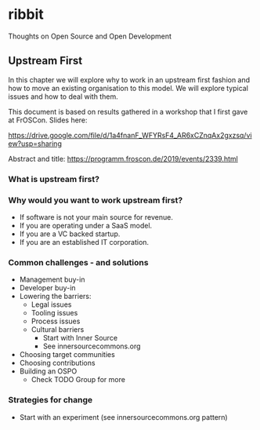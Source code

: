# ribbit
Thoughts on Open Source and Open Development

## Upstream First

In this chapter we will explore why to work in an upstream first fashion and how to move an existing organisation to this model. We will explore typical issues and how to deal with them.

This document is based on results gathered in a workshop that I first gave at FrOSCon. Slides here:

https://drive.google.com/file/d/1a4fnanF_WFYRsF4_AR6xCZnqAx2gxzsq/view?usp=sharing

Abstract and title: https://programm.froscon.de/2019/events/2339.html

### What is upstream first?

### Why would you want to work upstream first?

* If software is not your main source for revenue.
* If you are operating under a SaaS model.
* If you are a VC backed startup.
* If you are an established IT corporation.

### Common challenges - and solutions

* Management buy-in
* Developer buy-in
* Lowering the barriers:
   * Legal issues
   * Tooling issues
   * Process issues
   * Cultural barriers
      * Start with Inner Source
      * See innersourcecommons.org
* Choosing target communities
* Choosing contributions
* Building an OSPO
   * Check TODO Group for more

### Strategies for change

* Start with an experiment (see innersourcecommons.org pattern)

